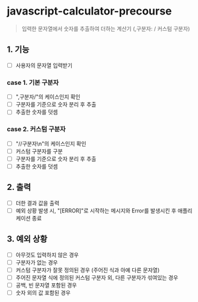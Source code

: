 # javascript-calculator-precourse

> 입력한 문자열에서 숫자를 추출하여 더하는 계산기 (,구분자: / 커스텀 구분자)

## 1. 기능

-   [ ] 사용자의 문자열 입력받기

### case 1. 기본 구분자

-   [ ] ",구분자/"의 케이스인지 확인
-   [ ] 구분자를 기준으로 숫자 분리 후 추출
-   [ ] 추출한 숫자를 덧셈

### case 2. 커스텀 구분자

-   [ ] "//구분자\n"의 케이스인지 확인
-   [ ] 커스텀 구분자를 구분
-   [ ] 구분자를 기준으로 숫자 분리 후 추출
-   [ ] 추출한 숫자를 덧셈

## 2. 출력

-   [ ] 더한 결과 값을 출력
-   [ ] 예외 상황 발생 시, "[ERROR]"로 시작하는 메시지와 Error를 발생시킨 후 애플리케이션 종료

## 3. 예외 상황

-   [ ] 아무것도 입력하지 않은 경우
-   [ ] 구분자가 없는 경우
-   [ ] 커스텀 구분자가 잘못 정의된 경우 (주어진 식과 아예 다른 문자열)
-   [ ] 주어진 문자열 식에 정의된 커스텀 구분자 외, 다른 구분자가 섞여있는 경우
-   [ ] 공백, 빈 문자열 포함된 경우
-   [ ] 숫자 외의 값 포함된 경우
